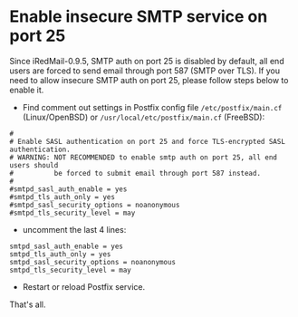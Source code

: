 # Enable insecure SMTP service on port 25

Since iRedMail-0.9.5, SMTP auth on port 25 is disabled by default, all end
users are forced to send email through port 587 (SMTP over TLS). If you need
to allow insecure SMTP auth on port 25, please follow steps below to enable it.

* Find comment out settings in Postfix config file `/etc/postfix/main.cf`
  (Linux/OpenBSD) or `/usr/local/etc/postfix/main.cf` (FreeBSD):

```
#
# Enable SASL authentication on port 25 and force TLS-encrypted SASL authentication.
# WARNING: NOT RECOMMENDED to enable smtp auth on port 25, all end users should
#          be forced to submit email through port 587 instead.
#
#smtpd_sasl_auth_enable = yes
#smtpd_tls_auth_only = yes
#smtpd_sasl_security_options = noanonymous
#smtpd_tls_security_level = may
```

* uncomment the last 4 lines:

```
smtpd_sasl_auth_enable = yes
smtpd_tls_auth_only = yes
smtpd_sasl_security_options = noanonymous
smtpd_tls_security_level = may
```

* Restart or reload Postfix service.

That's all.
